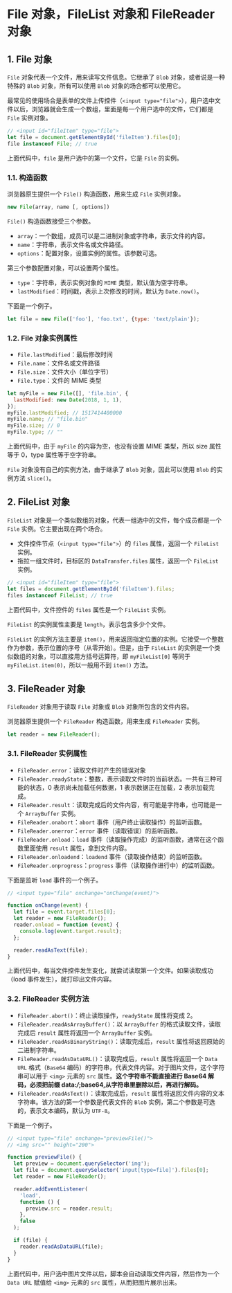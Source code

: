 # File 对象，FileList 对象和 FileReader 对象

## 1. File 对象

`File` 对象代表一个文件，用来读写文件信息。它继承了 `Blob` 对象，或者说是一种特殊的 `Blob` 对象，所有可以使用 `Blob` 对象的场合都可以使用它。

最常见的使用场合是表单的文件上传控件（`<input type="file">`），用户选中文件以后，浏览器就会生成一个数组，里面是每一个用户选中的文件，它们都是 `File` 实例对象。

```javascript
// <input id="fileItem" type="file">
let file = document.getElementById('fileItem').files[0];
file instanceof File; // true
```

上面代码中，`file` 是用户选中的第一个文件，它是 `File` 的实例。

### 1.1. 构造函数

浏览器原生提供一个 `File()` 构造函数，用来生成 `File` 实例对象。

```javascript
new File(array, name [, options])
```

`File()` 构造函数接受三个参数。

- `array`：一个数组，成员可以是二进制对象或字符串，表示文件的内容。
- `name`：字符串，表示文件名或文件路径。
- `options`：配置对象，设置实例的属性。该参数可选。

第三个参数配置对象，可以设置两个属性。

- `type`：字符串，表示实例对象的 `MIME` 类型，默认值为空字符串。
- `lastModified`：时间戳，表示上次修改的时间，默认为 `Date.now()`。

下面是一个例子。

```javascript
let file = new File(['foo'], 'foo.txt', {type: 'text/plain'});
```

### 1.2. File 对象实例属性

- `File.lastModified`：最后修改时间
- `File.name`：文件名或文件路径
- `File.size`：文件大小（单位字节）
- `File.type`：文件的 MIME 类型

```javascript
let myFile = new File([], 'file.bin', {
  lastModified: new Date(2018, 1, 1),
});
myFile.lastModified; // 1517414400000
myFile.name; // "file.bin"
myFile.size; // 0
myFile.type; // ""
```

上面代码中，由于 `myFile` 的内容为空，也没有设置 MIME 类型，所以 size 属性等于 0，type 属性等于空字符串。

`File` 对象没有自己的实例方法，由于继承了 `Blob` 对象，因此可以使用 `Blob` 的实例方法 `slice()`。

## 2. FileList 对象

`FileList` 对象是一个类似数组的对象，代表一组选中的文件，每个成员都是一个 `File` 实例。它主要出现在两个场合。

- 文件控件节点（`<input type="file">`）的 `files` 属性，返回一个 `FileList` 实例。
- 拖拉一组文件时，目标区的 `DataTransfer.files` 属性，返回一个 `FileList` 实例。

```javascript
// <input id="fileItem" type="file">
let files = document.getElementById('fileItem').files;
files instanceof FileList; // true
```

上面代码中，文件控件的 `files` 属性是一个 `FileList` 实例。

`FileList` 的实例属性主要是 `length`，表示包含多少个文件。

`FileList` 的实例方法主要是 `item()`，用来返回指定位置的实例。它接受一个整数作为参数，表示位置的序号（从零开始）。但是，由于 `FileList` 的实例是一个类似数组的对象，可以直接用方括号运算符，即 `myFileList[0]` 等同于 `myFileList.item(0)`，所以一般用不到 `item()` 方法。

## 3. FileReader 对象

`FileReader` 对象用于读取 `File` 对象或 `Blob` 对象所包含的文件内容。

浏览器原生提供一个 `FileReader` 构造函数，用来生成 `FileReader` 实例。

```javascript
let reader = new FileReader();
```

### 3.1. FileReader 实例属性

- `FileReader.error`：读取文件时产生的错误对象
- `FileReader.readyState`：整数，表示读取文件时的当前状态。一共有三种可能的状态，0 表示尚未加载任何数据，1 表示数据正在加载，2 表示加载完成。
- `FileReader.result`：读取完成后的文件内容，有可能是字符串，也可能是一个 `ArrayBuffer` 实例。
- `FileReader.onabort`：`abort` 事件（用户终止读取操作）的监听函数。
- `FileReader.onerror`：`error` 事件（读取错误）的监听函数。
- `FileReader.onload`：`load` 事件（读取操作完成）的监听函数，通常在这个函数里面使用 `result` 属性，拿到文件内容。
- `FileReader.onloadend`：`loadend` 事件（读取操作结束）的监听函数。
- `FileReader.onprogress`：`progress` 事件（读取操作进行中）的监听函数。

下面是监听 `load` 事件的一个例子。

```javascript
// <input type="file" onchange="onChange(event)">

function onChange(event) {
  let file = event.target.files[0];
  let reader = new FileReader();
  reader.onload = function (event) {
    console.log(event.target.result);
  };

  reader.readAsText(file);
}
```

上面代码中，每当文件控件发生变化，就尝试读取第一个文件。如果读取成功（load 事件发生），就打印出文件内容。

### 3.2. FileReader 实例方法

- `FileReader.abort()`：终止读取操作，`readyState` 属性将变成 2。
- `FileReader.readAsArrayBuffer()`：以 `ArrayBuffer` 的格式读取文件，读取完成后 `result` 属性将返回一个 `ArrayBuffer` 实例。
- `FileReader.readAsBinaryString()`：读取完成后，`result` 属性将返回原始的二进制字符串。
- `FileReader.readAsDataURL()`：读取完成后，`result` 属性将返回一个 `Data URL` 格式（`Base64` 编码）的字符串，代表文件内容。对于图片文件，这个字符串可以用于 `<img>` 元素的 `src` 属性。**这个字符串不能直接进行 Base64 解码，必须把前缀 data:_/_;base64,从字符串里删除以后，再进行解码。**
- `FileReader.readAsText()`：读取完成后，`result` 属性将返回文件内容的文本字符串。该方法的第一个参数是代表文件的 `Blob` 实例，第二个参数是可选的，表示文本编码，默认为 `UTF-8`。

下面是一个例子。

```javascript
// <input type="file" onchange="previewFile()">
// <img src="" height="200">

function previewFile() {
  let preview = document.querySelector('img');
  let file = document.querySelector('input[type=file]').files[0];
  let reader = new FileReader();

  reader.addEventListener(
    'load',
    function () {
      preview.src = reader.result;
    },
    false
  );

  if (file) {
    reader.readAsDataURL(file);
  }
}
```

上面代码中，用户选中图片文件以后，脚本会自动读取文件内容，然后作为一个 `Data URL` 赋值给 `<img>` 元素的 `src` 属性，从而把图片展示出来。
